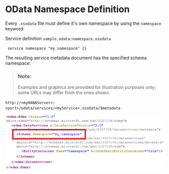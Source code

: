 <!-- loiof9f5f227e9f54cea9d9548c97860b7c0 -->

# OData Namespace Definition

Every `.xsodata` file must define it's own namespace by using the `namespace` keyword:

Service definition `sample.odata:namespace.xsodata`

```
 service namespace "my.namespace" {}  
```

The resulting service metadata document has the specified schema namespace:

> ### Note:  
> Examples and graphics are provided for illustration purposes only; some URLs may differ from the ones shown.

`http://<myHANAServer>:<port>/odata/services/<myService>.xsodata/$metadata`

![](images/XS_examples_schema_namespace_b6e548a.png)

